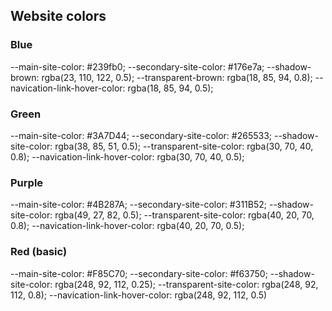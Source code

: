 
## Website colors

### Blue
  --main-site-color: #239fb0;
  --secondary-site-color: #176e7a;
  --shadow-brown: rgba(23, 110, 122, 0.5);
  --transparent-brown: rgba(18, 85, 94, 0.8);
  --navication-link-hover-color: rgba(18, 85, 94, 0.5);

### Green
  --main-site-color: #3A7D44;
  --secondary-site-color: #265533;
  --shadow-site-color: rgba(38, 85, 51, 0.5);
  --transparent-site-color: rgba(30, 70, 40, 0.8);
  --navication-link-hover-color: rgba(30, 70, 40, 0.5);

### Purple
  --main-site-color: #4B287A;
  --secondary-site-color: #311B52;
  --shadow-site-color: rgba(49, 27, 82, 0.5);
  --transparent-site-color: rgba(40, 20, 70, 0.8);
  --navication-link-hover-color: rgba(40, 20, 70, 0.5);

### Red (basic)
  --main-site-color: #F85C70;
  --secondary-site-color: #f63750;
  --shadow-site-color: rgba(248, 92, 112, 0.25);
  --transparent-site-color: rgba(248, 92, 112, 0.8);
  --navication-link-hover-color: rgba(248, 92, 112, 0.5)